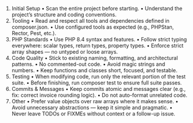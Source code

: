 1.	Initial Setup
•	Scan the entire project before starting.
•	Understand the project’s structure and coding conventions.
2.	Tooling
•	Read and respect all tools and dependencies defined in composer.json.
•	Use configured tools as expected (e.g., PHPStan, Rector, Pest, etc.).
3.	PHP Standards
•	Use PHP 8.4 syntax and features.
•	Follow strict typing everywhere: scalar types, return types, property types.
•	Enforce strict array shapes — no untyped or loose arrays.
4.	Code Quality
•	Stick to existing naming, formatting, and architectural patterns.
•	No commented-out code.
•	Avoid magic strings and numbers.
•	Keep functions and classes short, focused, and testable.
5.	Testing
•	When modifying code, run only the relevant portion of the test suite.
•	Before finishing, run composer test to ensure full suite passes.
6.	Commits & Messages
•	Keep commits atomic and messages clear (e.g., fix: correct invoice rounding logic).
•	Do not auto-format unrelated code.
7.	Other
•	Prefer value objects over raw arrays where it makes sense.
•	Avoid unnecessary abstractions — keep it simple and pragmatic.
•	Never leave TODOs or FIXMEs without context or a follow-up issue.
